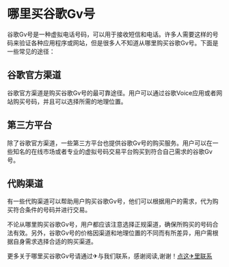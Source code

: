 # 哪里买谷歌Gv号

谷歌Gv号是一种虚拟电话号码，可以用于接收短信和电话。许多人需要这样的号码来验证各种应用程序或网站，但是很多人不知道从哪里购买谷歌Gv号。下面是一些常见的途径：

## 谷歌官方渠道
谷歌官方渠道是购买谷歌Gv号的最可靠途径。用户可以通过谷歌Voice应用或者网站购买号码，并且可以选择所需的地理位置。

## 第三方平台
除了谷歌官方渠道，一些第三方平台也提供谷歌Gv号的购买服务。用户可以在一些知名的在线市场或者专业的虚拟号码交易平台购买到符合自己需求的谷歌Gv号。

## 代购渠道
有一些代购渠道可以帮助用户购买谷歌Gv号，他们可以根据用户的需求，代为购买符合条件的号码并进行交易。

不论从哪里购买谷歌Gv号，用户都应该注意选择正规渠道，确保所购买的号码合法有效。另外，谷歌Gv号的价格因渠道和地理位置的不同而有所差异，用户需根据自身需求选择合适的购买渠道。

更多关于哪里买谷歌Gv号请通过✈与我们联系，感谢阅读,谢谢！[点这✈里联系](https://www.k02.cc)